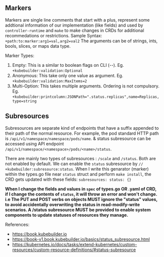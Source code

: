 ## Markers

Markers are single line comments  that start with a plus, represent some addtional information of our implementation (like fields) and used by `controller-runtime` and `make` to make changes in CRDs for additional recommedations or restrictions.
Sample Syntax: `+path:to:marker:arg1=val,arg2=val2`
The arguments can be of strings, ints, bools, slices, or maps data type.

Marker Types:
1. Empty: This is a similar to boolean flags on CLI (--). Eg. `+kubebuilder:validation:Optional`
2. Anonymous: This take only one value as argument. Eg. `+kubebuilder:validation:MaxItems=2`
3. Multi-Option: This takes multiple arguments. Ordering is not compulsory. Eg. `+kubebuilder:printcolumn:JSONPath=".status.replicas",name=Replicas,type=string`



## Subresources

Subresources are separate kind of endpoints that have a suffix appended to their path of the normal resource. For example, the pod standard HTTP path is `/api/v1/namespace/namespace/pods/name`. & status subresource can be accessed using API endpoint `/api/v1/namespace/<namespace>/pods/<name>/status`.

There are mainly two types of subresources : `/scale` and `/status`. Both are not enabled by default. We can enable the `status` subresource by `// +kubebuilder:subresource:status`. When I write this genarator (marker) within the types.go file near `status` struct and perform `make install`, the CRD gets updated with these fields:
`subresources:
    status: {}`


**When I change the fields and values in `spec` of types.go OR .yaml of CRD, if I change the contents of `status`, it will throw an error and won't change. i.e The PUT and POST verbs on objects MUST ignore the "status" values, to avoid accidentally overwriting the status in read-modify-write scenarios. A /status subresource MUST be provided to enable system components to update statuses of resources they manage.**



References:
* https://book.kubebuilder.io
* https://book-v1.book.kubebuilder.io/basics/status_subresource.html
* https://kubernetes.io/docs/tasks/extend-kubernetes/custom-resources/custom-resource-definitions/#status-subresource